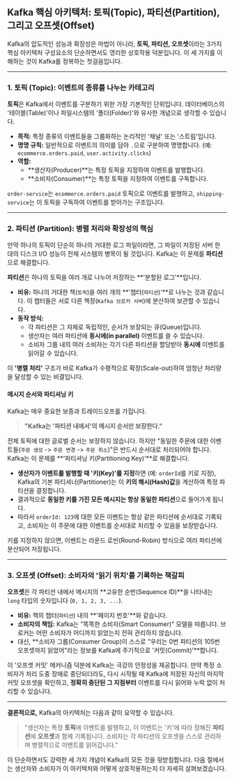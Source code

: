 ## Kafka 핵심 아키텍처: 토픽(Topic), 파티션(Partition), 그리고 오프셋(Offset)

Kafka의 압도적인 성능과 확장성은 마법이 아니라, **토픽, 파티션, 오프셋**이라는 3가지 핵심 아키텍처 구성요소의 단순하면서도 영리한 상호작용 덕분입니다. 이 세 가지를 이해하는 것이 Kafka를 정복하는 첫걸음입니다.



---

### 1. 토픽 (Topic): 이벤트의 종류를 나누는 카테고리

**토픽**은 Kafka에서 이벤트를 구분하기 위한 가장 기본적인 단위입니다. 데이터베이스의 '테이블(Table)'이나 파일시스템의 '폴더(Folder)'와 유사한 개념으로 생각할 수 있습니다.

* **목적:** 특정 종류의 이벤트들을 그룹화하는 논리적인 '채널' 또는 '스트림'입니다.
* **명명 규칙:** 일반적으로 이벤트의 의미를 담아 `.`으로 구분하여 명명합니다. (예: `ecommerce.orders.paid`, `user.activity.clicks`)
* **역할:**
    * **생산자(Producer)**는 특정 토픽을 지정하여 이벤트를 발행합니다.
    * **소비자(Consumer)**는 특정 토픽을 지정하여 이벤트를 구독합니다.

`order-service`는 `ecommerce.orders.paid` 토픽으로 이벤트를 발행하고, `shipping-service`는 이 토픽을 구독하여 이벤트를 받아가는 구조입니다.

---

### 2. 파티션 (Partition): 병렬 처리와 확장성의 핵심

만약 하나의 토픽이 단순히 하나의 거대한 로그 파일이라면, 그 파일이 저장된 서버 한 대의 디스크 I/O 성능이 전체 시스템의 병목이 될 것입니다. Kafka는 이 문제를 **파티션**으로 해결합니다.

**파티션**은 하나의 토픽을 여러 개로 나누어 저장하는 **'분할된 로그'**입니다.

* **비유:** 하나의 거대한 책(`토픽`)을 여러 개의 **'챕터(`파티션`)'**로 나누는 것과 같습니다. 이 챕터들은 서로 다른 책장(`Kafka 브로커 서버`)에 분산하여 보관할 수 있습니다.
* **동작 방식:**
    * 각 파티션은 그 자체로 독립적인, 순서가 보장되는 큐(Queue)입니다.
    * 생산자는 여러 파티션에 **동시에(in parallel)** 이벤트를 쓸 수 있습니다.
    * 소비자 그룹 내의 여러 소비자는 각기 다른 파티션을 할당받아 **동시에** 이벤트를 읽어갈 수 있습니다.

이 **'병렬 처리'** 구조가 바로 Kafka가 수평적으로 확장(Scale-out)하여 엄청난 처리량을 달성할 수 있는 비결입니다.

#### 메시지 순서와 파티셔닝 키

Kafka는 매우 중요한 보증과 트레이드오프를 가집니다.

> **"Kafka는 '파티션 내에서'의 메시지 순서만 보장한다."**

전체 토픽에 대한 글로벌 순서는 보장하지 않습니다. 하지만 "동일한 주문에 대한 이벤트들(`주문 생성` -> `주문 변경` -> `주문 취소`)"은 반드시 순서대로 처리되어야 합니다. Kafka는 이 문제를 **'파티셔닝 키(Partitioning Key)'**로 해결합니다.

* **생산자가 이벤트를 발행할 때 '키(Key)'를 지정**하면 (예: `orderId`를 키로 지정), Kafka의 기본 파티셔너(Partitioner)는 이 **키의 해시(Hash)값**을 계산하여 특정 파티션을 결정합니다.
* 결과적으로 **동일한 키를 가진 모든 메시지는 항상 동일한 파티션**으로 들어가게 됩니다.
* 따라서 `orderId: 123`에 대한 모든 이벤트는 항상 같은 파티션에 순서대로 기록되고, 소비자는 이 주문에 대한 이벤트를 순서대로 처리할 수 있음을 보장받습니다.

키를 지정하지 않으면, 이벤트는 라운드 로빈(Round-Robin) 방식으로 여러 파티션에 분산되어 저장됩니다.

---

### 3. 오프셋 (Offset): 소비자의 '읽기 위치'를 기록하는 책갈피

**오프셋**은 각 파티션 내에서 메시지의 **고유한 순번(Sequence ID)**을 나타내는 `long` 타입의 숫자입니다 (`0, 1, 2, 3, ...`).

* **비유:** 책의 챕터(`파티션`) 내의 **'페이지 번호'**와 같습니다.
* **소비자의 책임:** Kafka는 "똑똑한 소비자(Smart Consumer)" 모델을 따릅니다. 브로커는 어떤 소비자가 어디까지 읽었는지 전혀 관리하지 않습니다.
* 대신, **소비자 그룹(Consumer Group)이 스스로 "우리는 0번 파티션의 105번 오프셋까지 읽었어"라는 정보를 Kafka에 주기적으로 '커밋(Commit)'**합니다.

이 '오프셋 커밋' 메커니즘 덕분에 Kafka는 극강의 안정성을 제공합니다. 만약 특정 소비자가 처리 도중 장애로 중단되더라도, 다시 시작될 때 Kafka에 저장된 자신의 마지막 커밋 오프셋을 확인하고, **정확히 중단된 그 지점부터** 이벤트를 다시 읽어와 누락 없이 처리할 수 있습니다.

---

**결론적으로,** Kafka의 아키텍처는 다음과 같이 요약할 수 있습니다.

> "생산자는 특정 **토픽**에 이벤트를 발행하고, 이 이벤트는 '키'에 따라 정해진 **파티션**에 **오프셋**과 함께 기록됩니다. 소비자는 각 파티션의 오프셋을 스스로 관리하며 병렬적으로 이벤트를 읽어갑니다."

이 단순하면서도 강력한 세 가지 개념이 Kafka의 모든 것을 뒷받침합니다. 다음 절에서는 생산자와 소비자가 이 아키텍처와 어떻게 상호작용하는지 더 자세히 살펴보겠습니다.
